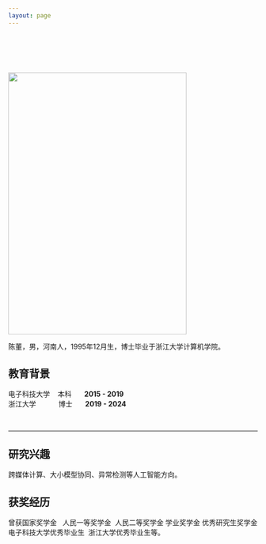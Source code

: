 ```yaml
---
layout: page
---
```


# &nbsp;

<img src="https://anfeather.github.io/chendong.jpg" class="floatpic" width="360" height="530">



陈董，男，河南人，1995年12月生，博士毕业于浙江大学计算机学院。

## 教育背景


 电子科技大学 &nbsp;&nbsp; 本科 &nbsp;&emsp; **2015 - 2019** <br>
 浙江大学 &nbsp;&emsp;&nbsp;&nbsp;&nbsp;&nbsp;&nbsp; 博士  &nbsp;&emsp;   **2019 - 2024** <br>


<br>

---

## 研究兴趣

跨媒体计算、大小模型协同、异常检测等人工智能方向。

## 获奖经历
曾获国家奖学金 &nbsp; 人民一等奖学金 &nbsp;人民二等奖学金&nbsp;学业奖学金&nbsp;优秀研究生奖学金<br>
电子科技大学优秀毕业生&nbsp;&nbsp;浙江大学优秀毕业生等。
<!-- - Internet of Everything (IoE)
- Industrial Automation
- Network and Cybersecurity
- Applied Machine Learning
- [My latest research proposal](https://caihanlin.com/file/proposal-2023.pdf) 🔗

My current research focuses on practical problems that artificial intelligence faces in real life. My interests are on the **Machine Learning** and its applications in **Industrial IoT**. In a word, advanced technologies like ML and IoT positively influence the life of everybody.  I wish to devote my talent to this meaningful cause and bring well-being to society. -->

<!-- <br>

--- -->
<!-- 
## 最新动态

- **Dec 2023：**一篇论文被AAAI2024接收，加拿大见! -->


<!-- <br> -->

<!-- <blockquote class="twitter-tweet"><p lang="en" dir="ltr">I&#39;m thrilled to share that I have been awarded the AAAI 2024 Undergraduate Scholarship and will be attending the AAAI Conference in Vancouver this coming February.<br><br>I am also looking for PhD to start in 2025 Fall. Contact me if you have any leads! 😁 <a href="https://t.co/GxdTPnCzE6">pic.twitter.com/GxdTPnCzE6</a></p>&mdash; Hanlin CAI (seeking a PhD position 2025) (@lancecai2002) <a href="https://twitter.com/lancecai2002/status/1738533328490463639?ref_src=twsrc%5Etfw">December 23, 2023</a></blockquote> <script async src="https://platform.twitter.com/widgets.js" charset="utf-8"></script> -->
